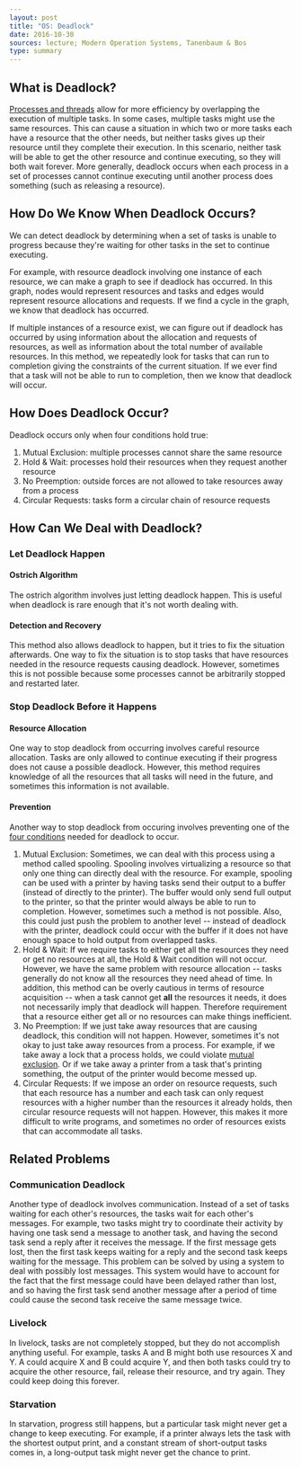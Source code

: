 ```yaml
---
layout: post
title: "OS: Deadlock"
date: 2016-10-30
sources: lecture; Modern Operation Systems, Tanenbaum & Bos
type: summary
---
```


## What is Deadlock?
[Processes and threads](https://cchen23.github.io/blog/2016/10/02/os-processes-threads) allow for more efficiency by overlapping the execution of multiple tasks. In some cases, multiple tasks might use the same resources. This can cause a situation in which two or more tasks each have a resource that the other needs, but neither tasks gives up their resource until they complete their execution. In this scenario, neither task will be able to get the other resource and continue executing, so they will both wait forever. More generally, deadlock occurs when each process in a set of processes cannot continue executing until another process does something (such as releasing a resource).

## How Do We Know When Deadlock Occurs?
We can detect deadlock by determining when a set of tasks is unable to progress because they're waiting for other tasks in the set to continue executing. 

For example, with resource deadlock involving one instance of each resource, we can make a graph to see if deadlock has occurred. In this graph, nodes would represent resources and tasks and edges would represent resource allocations and requests. If we find a cycle in the graph, we know that deadlock has occurred.

If multiple instances of a resource exist, we can figure out if deadlock has occurred by using information about the allocation and requests of resources, as well as information about the total number of available resources. In this method, we repeatedly look for tasks that can run to completion giving the constraints of the current situation. If we ever find that a task will not be able to run to completion, then we know that deadlock will occur.

## How Does Deadlock Occur?
Deadlock occurs only when four conditions hold true:

1. Mutual Exclusion: multiple processes cannot share the same resource
2. Hold & Wait: processes hold their resources when they request another resource
3. No Preemption: outside forces are not allowed to take resources away from a process
4. Circular Requests: tasks form a circular chain of resource requests

## How Can We Deal with Deadlock?

### Let Deadlock Happen

#### Ostrich Algorithm
The ostrich algorithm involves just letting deadlock happen. This is useful when deadlock is rare enough that it's not worth dealing with.

#### Detection and Recovery
This method also allows deadlock to happen, but it tries to fix the situation afterwards. One way to fix the situation is to stop tasks that have resources needed in the resource requests causing deadlock. However, sometimes this is not possible because some processes cannot be arbitrarily stopped and restarted later.

### Stop Deadlock Before it Happens

#### Resource Allocation
One way to stop deadlock from occurring involves careful resource allocation. Tasks are only allowed to continue executing if their progress does not cause a possible deadlock. However, this method requires knowledge of all the resources that all tasks will need in the future, and sometimes this information is not available.

#### Prevention
Another way to stop deadlock from occuring involves preventing one of the [four conditions](##How-Does-Deadlock-Occur?) needed for deadlock to occur.

1. Mutual Exclusion: Sometimes, we can deal with this process using a method called spooling. Spooling involves virtualizing a resource so that only one thing can directly deal with the resource. For example, spooling can be used with a printer by having tasks send their output to a buffer (instead of directly to the printer). The buffer would only send full output to the printer, so that the printer would always be able to run to completion. However, sometimes such a method is not possible. Also, this could just push the problem to another level -- instead of deadlock with the printer, deadlock could occur with the buffer if it does not have enough space to hold output from overlapped tasks.
2. Hold & Wait: If we require tasks to either get all the resources they need or get no resources at all, the Hold & Wait condition will not occur. However, we have the same problem with resource allocation -- tasks generally do not know all the resources they need ahead of time. In addition, this method can be overly cautious in terms of resource acquisition -- when a task cannot get **all** the resources it needs, it does not necessarily imply that deadlock will happen. Therefore requirement that a resource either get all or no resources can make things inefficient.
3. No Preemption: If we just take away resources that are causing deadlock, this condition will not happen. However, sometimes it's not okay to just take away resources from a process. For example, if we take away a lock that a process holds, we could violate [mutual exclusion](https://cchen23.github.io/blog/2016/10/10/os-mutexes). Or if we take away a printer from a task that's printing something, the output of the printer would become messed up.
4. Circular Requests: If we impose an order on resource requests, such that each resource has a number and each task can only request resources with a higher number than the resources it already holds, then circular resource requests will not happen. However, this makes it more difficult to write programs, and sometimes no order of resources exists that can accommodate all tasks. 

## Related Problems

### Communication Deadlock
Another type of deadlock involves communication. Instead of a set of tasks waiting for each other's resources, the tasks wait for each other's messages. For example, two tasks might try to coordinate their activity by having one task send a message to another task, and having the second task send a reply after it receives the message. If the first message gets lost, then the first task keeps waiting for a reply and the second task keeps waiting for the message. This problem can be solved by using a system to deal with possibly lost messages. This system would have to account for the fact that the first message could have been delayed rather than lost, and so having the first task send another message after a period of time could cause the second task receive the same message twice.

### Livelock
In livelock, tasks are not completely stopped, but they do not accomplish anything useful. For example, tasks A and B might both use resources X and Y. A could acquire X and B could acquire Y, and then both tasks could try to acquire the other resource, fail, release their resource, and try again. They could keep doing this forever.

### Starvation
In starvation, progress still happens, but a particular task might never get a change to keep executing. For example, if a printer always lets the task with the shortest output print, and a constant stream of short-output tasks comes in, a long-output task might never get the chance to print.
